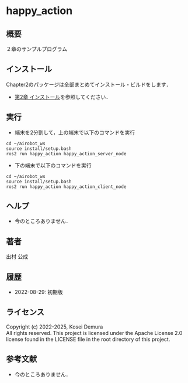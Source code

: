 # happy_action
## 概要
２章のサンプルプログラム 


## インストール
Chapter2のパッケージは全部まとめてインストール・ビルドをします．
- [第2章 インストール](https://github.com/AI-Robot-Book/chapter2)を参照してください．


## 実行  
- 端末を2分割して，上の端末で以下のコマンドを実行
```
cd ~/airobot_ws
source install/setup.bash
ros2 run happy_action happy_action_server_node
```

- 下の端末で以下のコマンドを実行
```
cd ~/airobot_ws
source install/setup.bash
ros2 run happy_action happy_action_client_node
```

## ヘルプ
- 今のところありません．
　
 
## 著者
出村 公成


## 履歴
- 2022-08-29: 初期版


## ライセンス
Copyright (c) 2022-2025, Kosei Demura  
All rights reserved. This project is licensed under the Apache License 2.0 license found in the LICENSE file in the root directory of this project.


## 参考文献
- 今のところありません．

